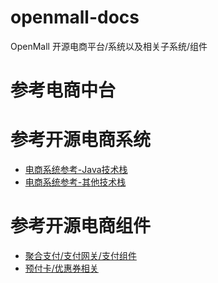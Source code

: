 # openmall-docs


OpenMall 开源电商平台/系统以及相关子系统/组件



# 参考电商中台

# 参考开源电商系统

* [电商系统参考-Java技术栈](MallReference-Java.md)
* [电商系统参考-其他技术栈](MallReference-others.md)

# 参考开源电商组件

* [聚合支付/支付网关/支付组件](PaymentReference.md)
* [预付卡/优惠券相关](CouponReference.md)
